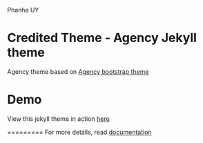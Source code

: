 Phanha UY

Credited Theme - Agency Jekyll theme
====================
Agency theme based on [Agency bootstrap theme ](https://startbootstrap.com/template-overviews/agency/)

# Demo

View this jekyll theme in action [here](https://y7kim.github.io/agency-jekyll-theme)

=========
For more details, read [documentation](http://jekyllrb.com/)
